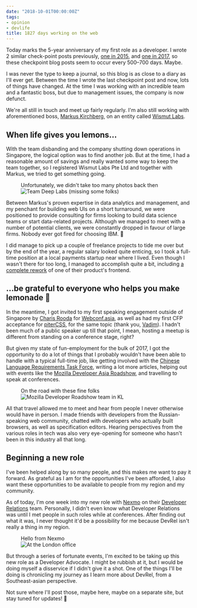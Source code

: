 ```yaml
---
date: "2018-10-01T00:00:00Z"
tags:
- opinion
- devlife
title: 1827 days working on the web
---
```

Today marks the 5-year anniversary of my first role as a developer. I wrote 2 similar check-point posts previously, [one in 2015](/blog/542-days-as-a-drupal-developer/), and [one in 2017](/blog/1239-days-as-a-web-developer/), so these checkpoint blog posts seem to occur every 500–700 days. Maybe.

I was never the type to keep a journal, so this blog is as close to a diary as I'll ever get. Between the time I wrote the last checkpoint post and now, lots of things have changed. At the time I was working with an incredible team and a fantastic boss, but due to management issues, the company is now defunct.

We're all still in touch and meet up fairly regularly. I'm also still working with aforementioned boss, [Markus Kirchberg](https://sg.linkedin.com/in/markuskirchberg), on an entity called [Wismut Labs](https://www.wismutlabs.com).

## When life gives you lemons…

With the team disbanding and the company shutting down operations in Singapore, the logical option was to find another job. But at the time, I had a reasonable amount of savings and really wanted some way to keep the team together, so I registered Wismut Labs Pte Ltd and together with Markus, we tried to get something going.

<figure>
    <figcaption>Unfortunately, we didn't take too many photos back then</figcaption>
    <img srcset="/assets/images/posts/1827-days/deeplabs-480.jpg 480w, /assets/images/posts/1827-days/deeplabs-640.jpg 640w, /assets/images/posts/1827-days/deeplabs-960.jpg 960w, /assets/images/posts/1827-days/deeplabs-1280.jpg 1280w" sizes="(max-width: 400px) 100vw, (max-width: 960px) 75vw, 640px" src="/assets/images/posts/1827-days/deeplabs-640.jpg" alt="Team Deep Labs (missing some folks)">
</figure>

Between Markus's proven expertise in data analytics and management, and my penchant for building web UIs on a short turnaround, we were positioned to provide consulting for firms looking to build data science teams or start data-related projects. Although we managed to meet with a number of potential clients, we were constantly dropped in favour of large firms. Nobody ever got fired for choosing IBM. <span class="emoji" role="img" tabindex="0" aria-label="person shrugging">&#x1F937;</span>

I did manage to pick up a couple of freelance projects to tide me over but by the end of the year, a regular salary looked quite enticing, so I took a full-time position at a local payments startup near where I lived. Even though I wasn't there for too long, I managed to accomplish quite a bit, including [a complete rework](/blog/refactoring-an-inherited-codebase/) of one of their product's frontend.

## …be grateful to everyone who helps you make lemonade <span class="emoji" role="img" tabindex="0" aria-label="lemon">&#x1F34B;</span>

In the meantime, I got invited to my first speaking engagement outside of Singapore by [Charis Rooda](https://imakewebsites.hk/) for [Webconf.asia](https://www.webconf.asia/), as well as had my first CFP acceptance for [piterCSS](https://pitercss.com/), for the same topic (thank you, [Vadim](https://twitter.com/pepelsbey)). I hadn't been much of a public speaker up till that point, I mean, hosting a meetup is different from standing on a conference stage, right?

But given my state of fun-employment for the bulk of 2017, I got the opportunity to do a lot of things that I probably wouldn't have been able to handle with a typical full-time job, like getting involved with the [Chinese Language Requirements Task Force](http://w3c.github.io/clreq/charter/), writing a lot more articles, helping out with events like the [Mozilla Developer Asia Roadshow](https://hacks.mozilla.org/2017/02/devroadshow/), and travelling to speak at conferences.

<figure>
    <figcaption>On the road with these fine folks</figcaption>
    <img srcset="/assets/images/posts/1827-days/moz-480.jpg 480w, /assets/images/posts/1827-days/moz-640.jpg 640w, /assets/images/posts/1827-days/moz-960.jpg 960w, /assets/images/posts/1827-days/moz-1280.jpg 1280w" sizes="(max-width: 400px) 100vw, (max-width: 960px) 75vw, 640px" src="/assets/images/posts/1827-days/moz-640.jpg" alt="Mozilla Developer Roadshow team in KL">
</figure>

All that travel allowed me to meet and hear from people I never otherwise would have in person. I made friends with developers from the Russian-speaking web community, chatted with developers who actually built browsers, as well as specification editors. Hearing perspectives from the various roles in tech was also very eye-opening for someone who hasn't been in this industry all that long.

## Beginning a new role

I've been helped along by so many people, and this makes me want to pay it forward. As grateful as I am for the opportunities I've been afforded, I also want these opportunities to be available to people from my region and my community.

As of today, I'm one week into my new role with [Nexmo](https://www.nexmo.com/) on their [Developer Relations](https://www.nexmo.com/blog/2017/03/14/one-year-developer-relations-nexmo-dr/) team. Personally, I didn't even know what Developer Relations was until I met people in such roles while at conferences. After finding out what it was, I never thought it'd be a possibility for me because DevRel isn't really a thing in my region.

<figure>
    <figcaption>Hello from Nexmo</figcaption>
    <img srcset="/assets/images/posts/1827-days/nexmo-480.jpg 480w, /assets/images/posts/1827-days/nexmo-640.jpg 640w, /assets/images/posts/1827-days/nexmo-960.jpg 960w, /assets/images/posts/1827-days/nexmo-1280.jpg 1280w" sizes="(max-width: 400px) 100vw, (max-width: 960px) 75vw, 640px" src="/assets/images/posts/1827-days/nexmo-640.jpg" alt="At the London office">
</figure>

But through a series of fortunate events, I'm excited to be taking up this new role as a Developer Advocate. I might be rubbish at it, but I would be doing myself a disservice if I didn't give it a shot. One of the things I'll be doing is chronicling my journey as I learn more about DevRel, from a Southeast-asian perspective.

Not sure where I'll post those, maybe here, maybe on a separate site, but stay tuned for updates! <span class="emoji" role="img" tabindex="0" aria-label="person dancing">&#x1F483;</span>
